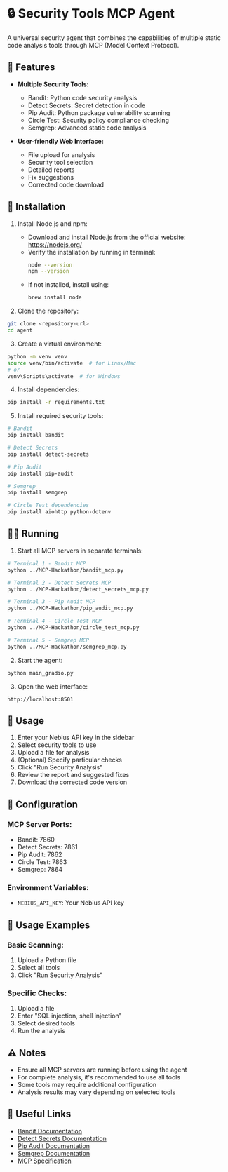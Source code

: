 # 🔒 Security Tools MCP Agent

A universal security agent that combines the capabilities of multiple static code analysis tools through MCP (Model Context Protocol).

## 🌟 Features

- **Multiple Security Tools:**
  - Bandit: Python code security analysis
  - Detect Secrets: Secret detection in code
  - Pip Audit: Python package vulnerability scanning
  - Circle Test: Security policy compliance checking
  - Semgrep: Advanced static code analysis

- **User-friendly Web Interface:**
  - File upload for analysis
  - Security tool selection
  - Detailed reports
  - Fix suggestions
  - Corrected code download

## 🚀 Installation

1. Install Node.js and npm:
   - Download and install Node.js from the official website: https://nodejs.org/
   - Verify the installation by running in terminal:
     ```bash
     node --version
     npm --version
     ```
   - If not installed, install using:
     ```bash
     brew install node
     ```

2. Clone the repository:
```bash
git clone <repository-url>
cd agent
```

3. Create a virtual environment:
```bash
python -m venv venv
source venv/bin/activate  # for Linux/Mac
# or
venv\Scripts\activate  # for Windows
```

4. Install dependencies:
```bash
pip install -r requirements.txt
```

5. Install required security tools:
```bash
# Bandit
pip install bandit

# Detect Secrets
pip install detect-secrets

# Pip Audit
pip install pip-audit

# Semgrep
pip install semgrep

# Circle Test dependencies
pip install aiohttp python-dotenv
```

## 🏃‍♂️ Running

1. Start all MCP servers in separate terminals:

```bash
# Terminal 1 - Bandit MCP
python ../MCP-Hackathon/bandit_mcp.py

# Terminal 2 - Detect Secrets MCP
python ../MCP-Hackathon/detect_secrets_mcp.py

# Terminal 3 - Pip Audit MCP
python ../MCP-Hackathon/pip_audit_mcp.py

# Terminal 4 - Circle Test MCP
python ../MCP-Hackathon/circle_test_mcp.py

# Terminal 5 - Semgrep MCP
python ../MCP-Hackathon/semgrep_mcp.py
```

2. Start the agent:
```bash
python main_gradio.py
```

3. Open the web interface:
```
http://localhost:8501
```

## 🎯 Usage

1. Enter your Nebius API key in the sidebar
2. Select security tools to use
3. Upload a file for analysis
4. (Optional) Specify particular checks
5. Click "Run Security Analysis"
6. Review the report and suggested fixes
7. Download the corrected code version

## 🔧 Configuration

### MCP Server Ports:
- Bandit: 7860
- Detect Secrets: 7861
- Pip Audit: 7862
- Circle Test: 7863
- Semgrep: 7864

### Environment Variables:
- `NEBIUS_API_KEY`: Your Nebius API key

## 📝 Usage Examples

### Basic Scanning:
1. Upload a Python file
2. Select all tools
3. Click "Run Security Analysis"

### Specific Checks:
1. Upload a file
2. Enter "SQL injection, shell injection"
3. Select desired tools
4. Run the analysis

## ⚠️ Notes

- Ensure all MCP servers are running before using the agent
- For complete analysis, it's recommended to use all tools
- Some tools may require additional configuration
- Analysis results may vary depending on selected tools

## 🔗 Useful Links

- [Bandit Documentation](https://bandit.readthedocs.io/)
- [Detect Secrets Documentation](https://github.com/Yelp/detect-secrets)
- [Pip Audit Documentation](https://pypi.org/project/pip-audit/)
- [Semgrep Documentation](https://semgrep.dev/docs/)
- [MCP Specification](https://spec.modelcontextprotocol.io/) 